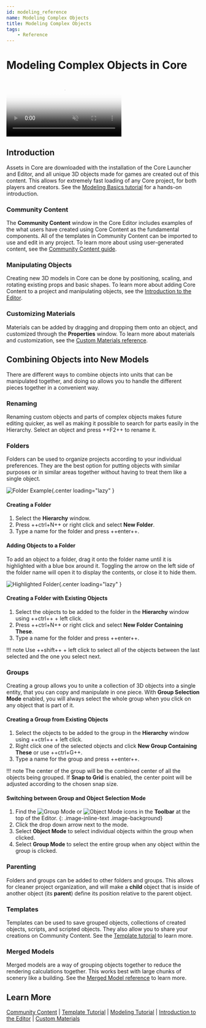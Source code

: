 ```yaml
---
id: modeling_reference
name: Modeling Complex Objects
title: Modeling Complex Objects
tags:
    - Reference
---
```


# Modeling Complex Objects in Core

<div class="mt-video">
    <video autoplay loop muted playsinline poster="/img/EditorManual/Abilities/Gem.png">
        <source src="/img/EditorManual/Art/BugShip.webm" type="video/webm" />
        <source src="/img/EditorManual/Art/BugShip.mp4" type="video/mp4" />
    </video>
</div>

## Introduction

Assets in Core are downloaded with the installation of the Core Launcher and Editor, and all unique 3D objects made for games are created out of this content. This allows for extremely fast loading of any Core project, for both players and creators. See the [Modeling Basics tutorial](modeling_basics.md) for a hands-on introduction.

### Community Content

The **Community Content** window in the Core Editor includes examples of the what users have created using Core Content as the fundamental components. All of the templates in Community Content can be imported to use and edit in any project. To learn more about using user-generated content, see the [Community Content guide](community_content.md).

### Manipulating Objects

Creating new 3D models in Core can be done by positioning, scaling, and rotating existing props and basic shapes. To learn more about adding Core Content to a project and manipulating objects, see the [Introduction to the Editor](editor_intro.md).

### Customizing Materials

Materials can be added by dragging and dropping them onto an object, and customized through the **Properties** window. To learn more about materials and customization, see the [Custom Materials reference](custom_materials.md).

## Combining Objects into New Models

There are different ways to combine objects into units that can be manipulated together, and doing so allows you to handle the different pieces together in a convenient way.

### Renaming

Renaming custom objects and parts of complex objects makes future editing quicker, as well as making it possible to search for parts easily in the Hierarchy. Select an object and press ++F2++ to rename it.

### Folders

Folders can be used to organize projects according to your individual preferences. They are the best option for putting objects with similar purposes or in similar areas together without having to treat them like a single object.

![Folder Example](../img/ComplexModels/ComplexModels_FolderExample.png){.center loading="lazy" }

#### Creating a Folder

1. Select the **Hierarchy** window.
2. Press ++ctrl+N++ or right click and select **New Folder**.
3. Type a name for the folder and press ++enter++.

#### Adding Objects to a Folder

To add an object to a folder, drag it onto the folder name until it is highlighted with a blue box around it. Toggling the arrow on the left side of the folder name will open it to display the contents, or close it to hide them.

![Highlighted Folder](../img/ComplexModels/ComplexModels_HighlightedFolder.png){.center loading="lazy" }

#### Creating a Folder with Existing Objects

1. Select the objects to be added to the folder in the **Hierarchy** window using ++ctrl++ + left click.
2. Press ++ctrl+N++ or right click and select **New Folder Containing These**.
3. Type a name for the folder and press ++enter++.

!!! note
    Use ++shift++ + left click to select all of the objects between the last selected and the one you select next.

### Groups

Creating a group allows you to unite a collection of 3D objects into a single entity, that you can copy and manipulate in one piece. With **Group Selection Mode** enabled, you will always select the whole group when you click on any object that is part of it.

#### Creating a Group from Existing Objects

1. Select the objects to be added to the group in the **Hierarchy** window using ++ctrl++ + left click.
2. Right click one of the selected objects and click **New Group Containing These** or use ++ctrl+G++.
3. Type a name for the group and press ++enter++.

!!! note
    The center of the group will be the combined center of all the objects being grouped. If **Snap to Grid** is enabled, the center point will be adjusted according to the chosen snap size.

#### Switching between Group and Object Selection Mode

1. Find the ![Group Mode](../img/EditorManual/icons/Icon_GroupMode.png) or ![Object Mode](../img/EditorManual/icons/Icon_ObjectMode.png) icons in the **Toolbar** at the top of the Editor.
{: .image-inline-text .image-background}
2. Click the drop down arrow next to the mode.
3. Select **Object Mode** to select individual objects within the group when clicked.
4. Select **Group Mode** to select the entire group when any object within the group is clicked.

### Parenting

Folders and groups can be added to other folders and groups. This allows for cleaner project organization, and will make a **child** object that is inside of another object (its **parent**) define its position relative to the parent object.

### Templates

Templates can be used to save grouped objects, collections of created objects, scripts, and scripted objects. They also allow you to share your creations on Community Content. See the [Template tutorial](templates.md) to learn more.

### Merged Models

Merged models are a way of grouping objects together to reduce the rendering calculations together. This works best with large chunks of scenery like a building. See the [Merged Model reference](merged_models.md) to learn more.

## Learn More

[Community Content](community_content.md) | [Template Tutorial](templates.md) | [Modeling Tutorial](modeling_basics.md) | [Introduction to the Editor](editor_intro.md) | [Custom Materials](custom_materials.md)
